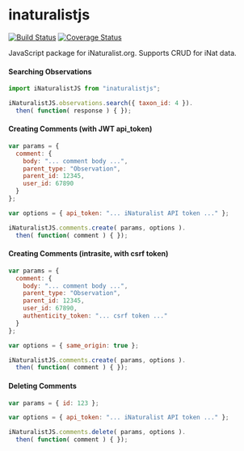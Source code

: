 # inaturalistjs
[![Build Status](https://travis-ci.org/inaturalist/inaturalistjs.svg?branch=master)](https://travis-ci.org/inaturalist/inaturalistjs)
[![Coverage Status](https://coveralls.io/repos/github/inaturalist/inaturalistjs/badge.svg?branch=master)](https://coveralls.io/github/inaturalist/inaturalistjs?branch=master)

JavaScript package for iNaturalist.org. Supports CRUD for iNat data.

#### Searching Observations
```javascript
import iNaturalistJS from "inaturalistjs";

iNaturalistJS.observations.search({ taxon_id: 4 }).
  then( function( response ) { });
```

#### Creating Comments (with JWT api_token)
```javascript
var params = {
  comment: {
    body: "... comment body ...",
    parent_type: "Observation",
    parent_id: 12345,
    user_id: 67890
  }
};

var options = { api_token: "... iNaturalist API token ..." };

iNaturalistJS.comments.create( params, options ).
  then( function( comment ) { });
```

#### Creating Comments (intrasite, with csrf token)
```javascript
var params = {
  comment: {
    body: "... comment body ...",
    parent_type: "Observation",
    parent_id: 12345,
    user_id: 67890,
    authenticity_token: "... csrf token ..."
  }
};

var options = { same_origin: true };

iNaturalistJS.comments.create( params, options ).
  then( function( comment ) { });
```

#### Deleting Comments
```javascript
var params = { id: 123 };

var options = { api_token: "... iNaturalist API token ..." };

iNaturalistJS.comments.delete( params, options ).
  then( function( comment ) { });
```

